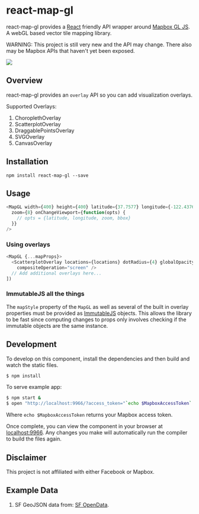# react-map-gl

react-map-gl provides a [React](http://facebook.github.io/react/) friendly
API wrapper around [Mapbox GL JS](https://www.mapbox.com/mapbox-gl-js/). A webGL
based vector tile mapping library.

WARNING: This project is still very new and the API may change. There also may
be Mapbox APIs that haven't yet been exposed.

![](react-map-gl-screenshots.png)

## Overview

react-map-gl provides an `overlay` API so you can add visualization overlays.

Supported Overlays:

1. ChoroplethOverlay
2. ScatterplotOverlay
3. DraggablePointsOverlay
4. SVGOverlay
5. CanvasOverlay

## Installation

```
npm install react-map-gl --save
```

## Usage

````js
<MapGL width={400} height={400} latitude={37.7577} longitude={-122.4376}
  zoom={8} onChangeViewport={function(opts) {
    // opts = {latitude, longitude, zoom, bbox}
  }}
/>
````

### Using overlays

````js
<MapGL {...mapProps}>
  <ScatterplotOverlay locations={locations} dotRadius={4} globalOpacity={1}
    compositeOperation="screen" />
  // Add additional overlays here...
])
````


### ImmutableJS all the things

The `mapStyle` property of the `MapGL` as well as several of the built in
overlay properties must be provided as
[ImmutableJS](https://facebook.github.io/immutable-js/) objects. This allows
the library to be fast since computing changes to props only involves checking
if the immutable objects are the same instance.


## Development

To develop on this component, install the dependencies and then build and watch
the static files.

```bash
$ npm install
```

To serve example app:

```bash
$ npm start &
$ open "http://localhost:9966/?access_token="`echo $MapboxAccessToken`
```

Where `echo $MapboxAccessToken` returns your Mapbox access token.

Once complete, you can view the component in your browser at
[localhost:9966](http://localhost:9966). Any changes you make will automatically
run the compiler to build the files again.

## Disclaimer

This project is not affiliated with either Facebook or Mapbox.

## Example Data

1. SF GeoJSON data from: [SF OpenData](http://data.sfgov.org).
